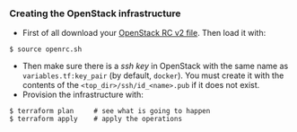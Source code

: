 ### Creating the OpenStack infrastructure

* First of all download your [OpenStack RC v2 file](https://cloud.suse.de/project/access_and_security/api_access/openrc/). Then
load it with:
```
$ source openrc.sh
```
* Then make sure there is a _ssh key_ in OpenStack with the same name as `variables.tf:key_pair`
(by default, `docker`). You must create it with the contents of the `<top_dir>/ssh/id_<name>.pub`
if it does not exist.
* Provision the infrastructure with:

```
$ terraform plan     # see what is going to happen
$ terraform apply    # apply the operations
```
